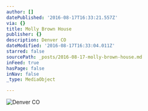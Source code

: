 ```yaml
---
author: []
datePublished: '2016-08-17T16:33:21.557Z'
via: {}
title: Molly Brown House
publisher: {}
description: Denver CO
dateModified: '2016-08-17T16:33:04.011Z'
starred: false
sourcePath: _posts/2016-08-17-molly-brown-house.md
inFeed: true
hasPage: false
inNav: false
_type: MediaObject

---
```

![Denver CO](https://the-grid-user-content.s3-us-west-2.amazonaws.com/b0cbffdb-e1d5-4b72-b1f6-cbf53d8df2ec.jpg)